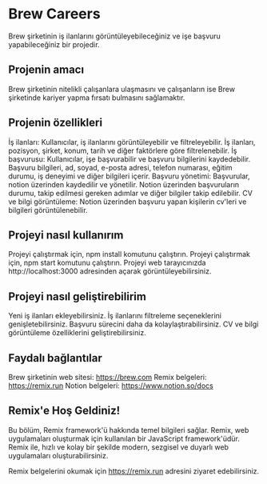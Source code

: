 # Brew Careers

Brew şirketinin iş ilanlarını görüntüleyebileceğiniz ve işe başvuru yapabileceğiniz bir projedir.

## Projenin amacı

Brew şirketinin nitelikli çalışanlara ulaşmasını ve çalışanların ise Brew şirketinde kariyer yapma fırsatı bulmasını sağlamaktır.

## Projenin özellikleri

İş ilanları: Kullanıcılar, iş ilanlarını görüntüleyebilir ve filtreleyebilir. İş ilanları, pozisyon, şirket, konum, tarih ve diğer faktörlere göre filtrelenebilir.
İş başvurusu: Kullanıcılar, işe başvurabilir ve başvuru bilgilerini kaydedebilir. Başvuru bilgileri, ad, soyad, e-posta adresi, telefon numarası, eğitim durumu, iş deneyimi ve diğer bilgileri içerir.
Başvuru yönetimi: Başvurular, notion üzerinden kaydedilir ve yönetilir. Notion üzerinden başvuruların durumu, takip edilmesi gereken adımlar ve diğer bilgiler takip edilebilir.
CV ve bilgi görüntüleme: Notion üzerinden başvuru yapan kişilerin cv'leri ve bilgileri görüntülenebilir.

## Projeyi nasıl kullanırım

Projeyi çalıştırmak için, npm install komutunu çalıştırın.
Projeyi çalıştırmak için, npm start komutunu çalıştırın.
Projeyi web tarayıcınızda http://localhost:3000 adresinden açarak görüntüleyebilirsiniz.

## Projeyi nasıl geliştirebilirim

Yeni iş ilanları ekleyebilirsiniz.
İş ilanlarını filtreleme seçeneklerini genişletebilirsiniz.
Başvuru sürecini daha da kolaylaştırabilirsiniz.
CV ve bilgi görüntüleme özelliklerini geliştirebilirsiniz.

## Faydalı bağlantılar

Brew şirketinin web sitesi: https://brew.com
Remix belgeleri: https://remix.run
Notion belgeleri: https://www.notion.so/docs

## Remix'e Hoş Geldiniz!

Bu bölüm, Remix framework'ü hakkında temel bilgileri sağlar. Remix, web uygulamaları oluşturmak için kullanılan bir JavaScript framework'üdür. Remix ile, hızlı ve kolay bir şekilde modern, sezgisel ve duyarlı web uygulamaları oluşturabilirsiniz.

Remix belgelerini okumak için https://remix.run adresini ziyaret edebilirsiniz.
